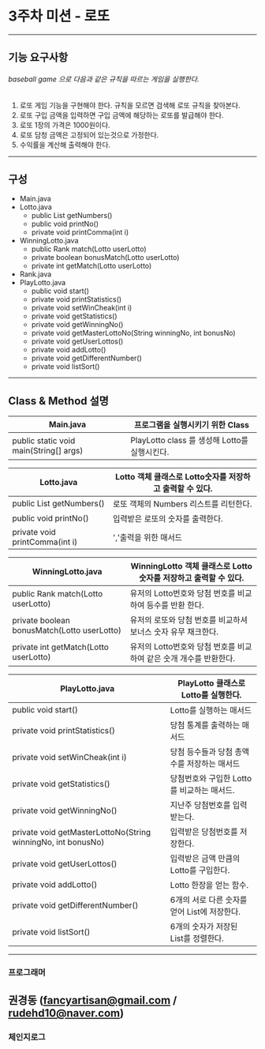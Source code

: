 
# 3주차 미션 - 로또
---
## 기능 요구사항
###### baseball game 으로 다음과 같은 규칙을 따르는 게임을 실행한다.
1. 로또 게임 기능을 구현해야 한다. 규칙을 모르면 검색해 로또 규칙을 찾아본다.
1. 로또 구입 금액을 입력하면 구입 금액에 해당하는 로또를 발급해야 한다.
1. 로또 1장의 가격은 1000원이다.
1. 로또 담청 금액은 고정되어 있는것으로 가정한다.
1. 수익률을 계산해 출력해야 한다.
---
## 구성
- Main.java
- Lotto.java
    * public List<Integer> getNumbers()
    * public void printNo()
    * private void printComma(int i)
- WinningLotto.java
    * public Rank match(Lotto userLotto)
    * private boolean bonusMatch(Lotto userLotto)
    * private int getMatch(Lotto userLotto)
- Rank.java   
- PlayLotto.java
    * public void start()
    * private void printStatistics()
    * private void setWinCheak(int i)
    * private void getStatistics()
    * private void getWinningNo()
    * private void getMasterLottoNo(String winningNo, int bonusNo)
    * private void getUserLottos()
    * private void addLotto()
    * private void getDifferentNumber()
    * private void listSort()

---

## Class & Method 설명

| Main.java | 프로그램을 실행시키기 위한 Class  |
| ----------- | ------------ |
| public static void main(String[] args) |   PlayLotto class 를 생성해 Lotto를 실행시킨다.|

| Lotto.java | Lotto 객체 클래스로 Lotto숫자를 저장하고 출력할 수 있다.|
| ----------- | ------------ |
| public List<Integer> getNumbers()  | 로또 객체의 Numbers 리스트를 리턴한다.  |
| public void printNo()  | 입력받은 로또의 숫자를 출력한다.  |
| private void printComma(int i) | ','출력을 위한 매서드 |


| WinningLotto.java | WinningLotto 객체 클래스로 Lotto숫자를 저장하고 출력할 수 있다.|
| ----------- | ------------ |
| public Rank match(Lotto userLotto) | 유저의 Lotto번호와 당첨 번호를 비교하여 등수를 반환 한다.|
| private boolean bonusMatch(Lotto userLotto)| 유저의 로또와 당첨 번호를 비교하셔 보너스 숫자 유무 채크한다. |
| private int getMatch(Lotto userLotto) |유저의 Lotto번호와 당첨 번호를 비교하여 같은 숫개 개수를 반환한다. |


| PlayLotto.java | PlayLotto 클래스로 Lotto를 실행한다. |
| ----------- | ------------ |
| public void start() | Lotto를 실행하는 매서드  |
| private void printStatistics() | 당첨 통계를 출력하는 매서드 |
| private void setWinCheak(int i)| 당첨 등수들과 당첨 총액수를 저장하는 매서드   |
| private void getStatistics()| 당첨번호와 구입한 Lotto를 비교하는 매서드. |
| private void getWinningNo()| 지난주 당첨번호를 입력받는다. |
| private void getMasterLottoNo(String winningNo, int bonusNo)| 입력받은 당첨번호를 저장한다.|
| private void getUserLottos()| 입력받은 금액 만큼의 Lotto를 구입한다. |
| private void addLotto()| Lotto 한장을 얻는 함수.  |
| private void getDifferentNumber()| 6개의 서로 다른 숫자를 얻어 List에 저장한다.|
| private void listSort() | 6개의 숫자가 저장된 List를 정렬한다.|


---
### 프로그래머
 권경동 (fancyartisan@gmail.com / rudehd10@naver.com)
---
### 체인지로그



